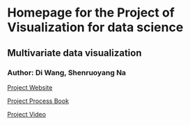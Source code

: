 # Homepage for the Project of Visualization for data science

## Multivariate data visualization

### Author: Di Wang, Shenruoyang Na 

[Project Website](https://orpheus92.github.io/RegulusHD/)

[Project Process Book](https://github.com/orpheus92/RegulusHD/blob/master/Final%20Process%20Book.pdf)

[Project Video](https://www.youtube.com/watch?v=Be3EEkM_OZ0)
